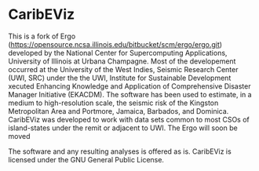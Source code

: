 # CaribEViz
This is a fork of Ergo (https://opensource.ncsa.illinois.edu/bitbucket/scm/ergo/ergo.git) developed by the National Center for Supercomputing Applications, University of Illinois at Urbana Champagne. 
Most of the developement occurred at the University of the West Indies, Seismic Research Center (UWI, SRC) under the the UWI, Institute for Sustainable Development xecuted Enhancing Knowledge and Application of Comprehensive Disaster Manager Initiative (EKACDM). The software has been used to estimate, in a medium to high-resolution scale, the seismic risk of the Kingston Metropolitan Area and Portmore, Jamaica, Barbados, and Dominica.
CaribEViz was developed to work with data sets common to most CSOs of island-states under the remit or adjacent to UWI. The 
Ergo will soon be moved

The software and any resulting analyses is offered as is. CaribEViz is licensed under the GNU General Public License.
